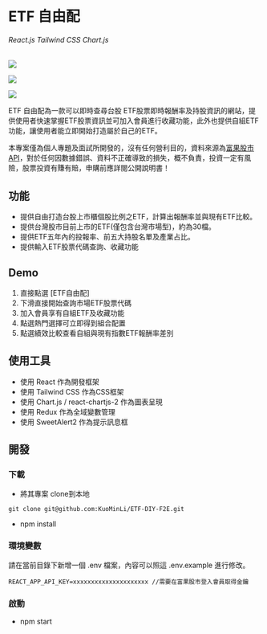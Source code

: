 # ETF 自由配
######  React.js Tailwind CSS Chart.js 

![](https://i.imgur.com/cKFLxfv.png)

![](https://i.imgur.com/PMpcwrR.png)

![](https://i.imgur.com/m7lyY36.png)



ETF 自由配為一款可以即時查尋台股
ETF股票即時報酬率及持股資訊的網站，提供使用者快速掌握ETF股票資訊並可加入會員進行收藏功能，此外也提供自組ETF功能，讓使用者能立即開始打造屬於自己的ETF。


本專案僅為個人專題及面試所開發的，沒有任何營利目的，資料來源為[富果股市API](https://developer.fugle.tw/)，對於任何因數據錯誤、資料不正確導致的損失，概不負責，投資一定有風險，股票投資有賺有賠，申購前應詳閱公開說明書！

## 功能 

* 提供自由打造台股上市櫃個股比例之ETF，計算出報酬率並與現有ETF比較。
* 提供台灣股市目前上市的ETF(僅包含台灣市場型)，約為30檔。
* 提供ETF五年內的投報率、前五大持股名單及產業占比。
* 提供輸入ETF股票代碼查詢、收藏功能

## Demo

1. 直接點選 [ETF自由配]
2. 下滑直接開始查詢市場ETF股票代碼
3. 加入會員享有自組ETF及收藏功能
4. 點選熱門選擇可立即得到組合配置
5. 點選績效比較查看自組與現有指數ETF報酬率差別

## 使用工具

* 使用 React 作為開發框架
* 使用 Tailwind CSS 作為CSS框架
* 使用 Chart.js / react-chartjs-2 作為圖表呈現
* 使用 Redux 作為全域變數管理
* 使用 SweetAlert2 作為提示訊息框



## 開發

### 下載
* 將其專案 clone到本地 
```
git clone git@github.com:KuoMinLi/ETF-DIY-F2E.git
```

* npm install 

### 環境變數

請在當前目錄下新增一個 .env 檔案，內容可以照這 .env.example 進行修改。
```
REACT_APP_API_KEY=xxxxxxxxxxxxxxxxxxxxx //需要在富果股市登入會員取得金鑰
```

### 啟動

* npm start
